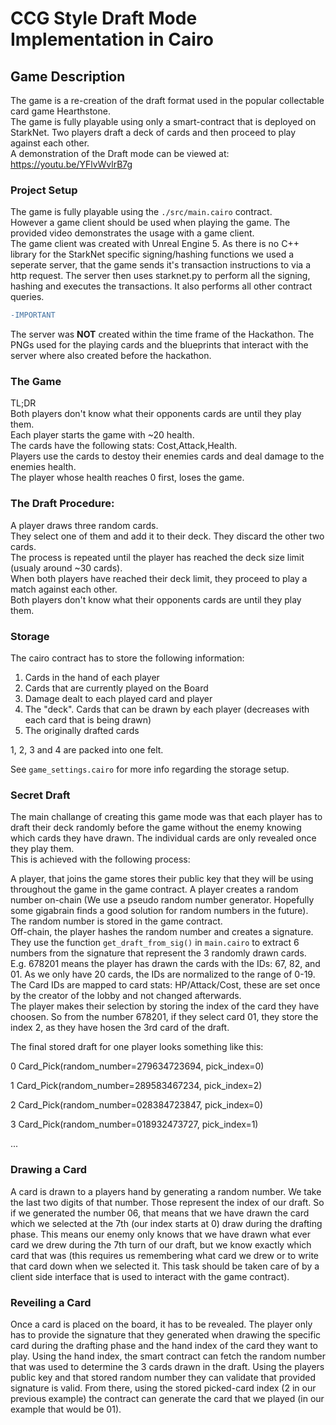 # CCG Style Draft Mode Implementation in Cairo

## Game Description

The game is a re-creation of the draft format used in the popular collectable card game Hearthstone.</br>
The game is fully playable using only a smart-contract that is deployed on StarkNet.
Two players draft a deck of cards and then proceed to play against each other.</br>
A demonstration of the Draft mode can be viewed at:</br>
https://youtu.be/YFlvWvlrB7g

### Project Setup

The game is fully playable using the `./src/main.cairo` contract.</br>
However a game client should be used when playing the game.
The provided video demonstrates the usage with a game client.</br>
The game client was created with Unreal Engine 5. As there is no C++ library for the StarkNet specific signing/hashing functions we used a seperate server, that the game sends it's transaction instructions to via a http request. The server then uses starknet.py to perform all the signing, hashing and executes the transactions. It also performs all other contract queries. </br>
```diff
-IMPORTANT
```
The server was **NOT** created within the time frame of the Hackathon. The PNGs used for the playing cards and the blueprints that interact with the server where also created before the hackathon.

### The Game

TL;DR </br>
Both players don't know what their opponents cards are until they play them. </br>
Each player starts the game with ~20 health.</br>
The cards have the following stats: Cost,Attack,Health.</br>
Players use the cards to destoy their enemies cards and deal damage to the enemies health.</br>
The player whose health reaches 0 first, loses the game.

### The Draft Procedure:

A player draws three random cards. </br>
They select one of them and add it to their deck. They discard the other two cards.</br>
The process is repeated until the player has reached the deck size limit (usualy around ~30 cards).</br>
When both players have reached their deck limit, they proceed to play a match against each other.</br>
Both players don't know what their opponents cards are until they play them.

### Storage

The cairo contract has to store the following information:</br>
1) Cards in the hand of each player
2) Cards that are currently played on the Board
3) Damage dealt to each played card and player
4) The "deck". Cards that can be drawn by each player (decreases with each card that is being drawn)
5) The originally drafted cards

1, 2, 3 and 4 are packed into one felt.

See `game_settings.cairo` for more info regarding the storage setup.

### Secret Draft

The main challange of creating this game mode was that each player has to draft their deck randomly before the game without the enemy knowing which cards they have drawn. The individual cards are only revealed once they play them. </br>
This is achieved with the following process:</br>

A player, that joins the game stores their public key that they will be using throughout the game in the game contract.
A player creates a random number on-chain (We use a pseudo random number generator. Hopefully some gigabrain finds a good solution for random numbers in the future).<br>
The random number is stored in the game contract.</br>
Off-chain, the player hashes the random number and creates a signature.</br>
They use the function `get_draft_from_sig()` in `main.cairo` to extract 6 numbers from the signature that represent the 3 randomly drawn cards.</br>
E.g. 678201 means the player has drawn the cards with the IDs: 67, 82, and 01. As we only have 20 cards, the IDs are normalized to the range of 0-19.</br>
The Card IDs are mapped to card stats: HP/Attack/Cost, these are set once by the creator of the lobby and not changed afterwards.</br>
The player makes their selection by storing the index of the card they have choosen. So from the number 678201, if they select card 01, they store the index 2, as they have hosen the 3rd card of the draft.</br>

The final stored draft for one player looks something like this:

0 Card_Pick(random_number=279634723694, pick_index=0)

1 Card_Pick(random_number=289583467234, pick_index=2)

2 Card_Pick(random_number=028384723847, pick_index=0)

3 Card_Pick(random_number=018932473727, pick_index=1)

...

### Drawing a Card

A card is drawn to a players hand by generating a random number. We take the last two digits of that number. Those represent the index of our draft.
So if we generated the number 06, that means that we have drawn the card which we selected at the 7th (our index starts at 0) draw during the drafting phase. 
This means our enemy only knows that we have drawn what ever card we drew during the 7th turn of our draft, but we know exactly which card that was (this requires us remembering what card we drew or to write that card down when we selected it. This task should be taken care of by a client side interface that is used to interact with the game contract).

### Reveiling a Card

Once a card is placed on the board, it has to be revealed. The player only has to provide the signature that they generated when drawing the specific card during the drafting phase and the hand index of the card they want to play. Using the hand index, the smart contract can fetch the random number that was used to determine the 3 cards drawn in the draft. Using the players public key and that stored random number they can validate that provided signature is valid. From there, using the stored picked-card index (2 in our previous example) the contract can generate the card that we played (in our example that would be 01). 
